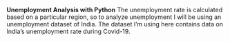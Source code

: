 **Unemployment Analysis with Python**
The unemployment rate is calculated based on a particular region, so to analyze unemployment I will be using an unemployment dataset of India. The dataset I’m using here contains data on India’s unemployment rate during Covid-19.
